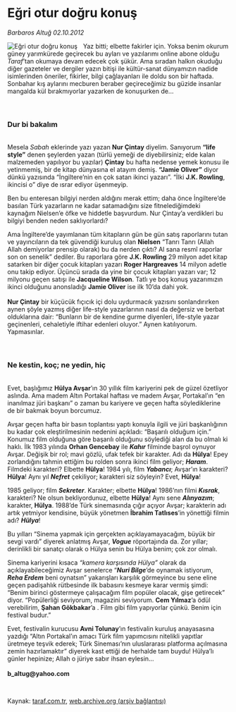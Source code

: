 # Eğri otur doğru konuş

*Barbaros Altuğ 02.10.2012*

<div class="yazi"><img align="left" alt="Eğri otur doğru konuş" border="0" src="http://www.taraf.com.tr/fotoraflar/makaleler/egri-otur-dogru-konus_545_orijinal.jpg" style="border-right-width:10px; border-color:#FFFFFF"/><p>Yaz bitti; elbette fakirler için. Yoksa benim okurum güney yarımkürede geçirecek bu ayları ve yazılarımı online abone olduğu <i>Taraf</i>’tan okumaya devam edecek çok şükür. Ama sıradan halkın okuduğu diğer gazeteler ve dergiler yazın bitişi ile kültür-sanat dünyamızın nadide isimlerinden öneriler, fikirler, bilgi çağlayanları ile doldu son bir haftada. Sonbahar kış aylarını mecburen beraber geçireceğimiz bu güzide insanlar mangalda kül bırakmıyorlar yazarken de konuşurken de... <br/><br/><br/></p>
<h3>Dur bi bakalım</h3>
<p><b><br/></b>Mesela <i>Sabah</i> eklerinde yazı yazan <b>Nur Çintay</b> diyelim. Sanıyorum <b>“life style”</b> denen şeylerden yazan (türlü yemeği de diyebilirsiniz; elde kalan malzemeden yapılıyor bu yazılar) <b>Çintay</b> bu hafta nedense yemek konusu ile yetinmemiş, bir de kitap dünyasına el atayım demiş. <b>“Jamie Oliver”</b> diyor dünkü yazısında “İngiltere’nin en çok satan ikinci yazarı”. “İlki <b>J.K. Rowling</b>, ikincisi o” diye de ısrar ediyor üşenmeyip. </p>
<p>Ben bu enteresan bilgiyi nerden aldığını merak ettim; daha önce İngiltere’de basılan Türk yazarların ne kadar satamadığını size fitnelediğimdeki kaynağım Nielsen’e öfke ve hiddetle başvurdum. Nur Çintay’a verdikleri bu bilgiyi benden neden saklıyorlardı?</p>
<p>Ama İngiltere’de yayımlanan tüm kitapların gün be gün satış raporlarını tutan ve yayıncıların da tek güvendiği kuruluş olan <b>Nielsen</b> “Tanrı Tanrı (Allah Allah demiyorlar prensip olarak) bu da nerden çıktı? Al sana resmî raporlar son on senelik” dediler. Bu raporlara göre <b>J.K. Rowling</b> 29 milyon adet kitap satarken bir diğer çocuk kitapları yazarı <b>Roger Hargreaves</b> 14 milyon adetle onu takip ediyor. Üçüncü sırada da yine bir çocuk kitapları yazarı var; 12 milyonu geçen satışı ile <b>J</b><b>acqueline Wilson</b>. Tatlı ye boş konuş yazarımızın ikinci olduğunu anonsladığı <b>Jamie Oliver</b> ise ilk 10’da dahi yok. <br/><br/><b>Nur Çintay</b> bir küçücük fıçıcık içi dolu uydurmacık yazısını sonlandırırken aynen şöyle yazmış diğer life-style yazarlarının nasıl da değersiz ve berbat olduklarına dair: “Bunların bir de kendine gurme diyenleri, life-style yazar geçinenleri, cehaletiyle iftihar edenleri oluyor.” Aynen katılıyorum. Yapmasınlar. <br/><br/><br/></p>
<h3>Ne kestin, koç; ne yedin, hiç</h3>
<p><b><br/></b>Evet, başlığımız <b>Hülya Avşar</b>’ın 30 yıllık film kariyerini pek de güzel özetliyor aslında. Ama madem Altın Portakal haftası ve madem Avşar, Portakal’ın “en inanılmaz jüri başkanı” o zaman bu kariyere ve geçen hafta söylediklerine de bir bakmak boyun borcumuz.</p>
<p>Avşar geçen hafta bir basın toplantısı yaptı konuyla ilgili ve jüri başkanlığının bu kadar çok eleştirilmesinin nedenini açıkladı: “Başarılı olduğum için.” Konumuz film olduğuna göre başarılı olduğunu söylediği alan da bu olmalı ki haklı. İlk 1983 yılında <b>Orhan Gencebay</b> ile <b><i>Kahır</i></b> filminde başrol oynuyor Avşar. Değişik bir rol; mavi gözlü, ufak tefek bir karakter. Adı da <b>Hülya</b>! Epey zorlandığını tahmin ettiğim bu rolden sonra ikinci film geliyor; <b><i>Haram</i></b>. Filmdeki karakteri? Elbette <b>Hülya</b>! 1984 yılı, film <b><i>Yabancı</i></b>; Avşar’ın karakteri? <b>Hülya</b>! Aynı yıl <b><i>Nefret</i></b> çekiliyor; karakteri siz söyleyin? Evet, <b>Hülya</b>!</p>
<p>1985 geliyor; film <b><i>Sekreter</i></b>. Karakter; elbette <b>Hülya</b>! 1986’nın filmi <b><i>Kısrak</i></b>, karakteri? Ne olsun bekliyordunuz, elbette <b>Hülya</b>! Aynı sene <b><i>Alınyazım</i></b>; karakter, <b>Hülya</b>. 1988’de Türk sinemasında çığır açıyor Avşar; karakterin adı artık yetmiyor kendisine, büyük yönetmen <b>İbrahim Tatlıses</b>’in yönettiği filmin adı? <b><i>Hülya</i></b>! </p>
<p>Bu yılları “Sinema yapmak için gerçekten açıklayamayacağım, büyük bir sevgi vardı” diyerek anlatmış Avşar, <b><i>Vogue</i></b> röportajında da. Zor yıllar; derinlikli bir sanatçı olarak o Hülya senin bu Hülya benim; çok zor olmalı.</p>
<p>Sinema kariyerini kısaca <i>“kamera karşısında Hülya” </i>olarak da açıklayabileceğimiz Avşar senelerce “<b><i>Nuri Bilge</i></b>’de oynamak istiyorum, <b><i>Reha Erdem</i></b> beni oynatsın” yakarışları karşılık görmeyince bu sene eline geçen padişahlık rütbesinde ilk babasını kesmeye karar vermiş şimdi: “Benim birinci göstermeye çalışacağım film popüler olacak, gişe getirecek” diyor. “Popülerliği seviyorum, magazini seviyorum. <b>Cem Yılmaz</b>’a ödül verebilirim, <b>Şahan Gökbakar</b>’a . Film gibi film yapıyorlar çünkü. Benim için festival budur.” </p>
<p>Evet, festivalin kurucusu <b>Avni Tolunay</b>’ın festivalin kuruluş anayasasına yazdığı “Altın Portakal’ın amacı Türk film yapımcısını nitelikli yapıtlar üretmeye teşvik ederek; Türk Sineması’nın uluslararası platforma açılmasına zemin hazırlamaktır” diyerek kast ettiği de herhalde tam buydu! Hülya’lı günler hepinize; Allah o jüriye sabır ihsan eylesin...<br/><br/><b>b_altug@yahoo.com</b></p>
<p><b> </b></p>
</div>

Kaynak: [taraf.com.tr](http://www.taraf.com.tr/barbaros-altug/makale-egri-otur-dogru-konus.htm), [web.archive.org (arşiv bağlantısı)](http://web.archive.org/web/20131107083052/http://www.taraf.com.tr/barbaros-altug/makale-egri-otur-dogru-konus.htm)
